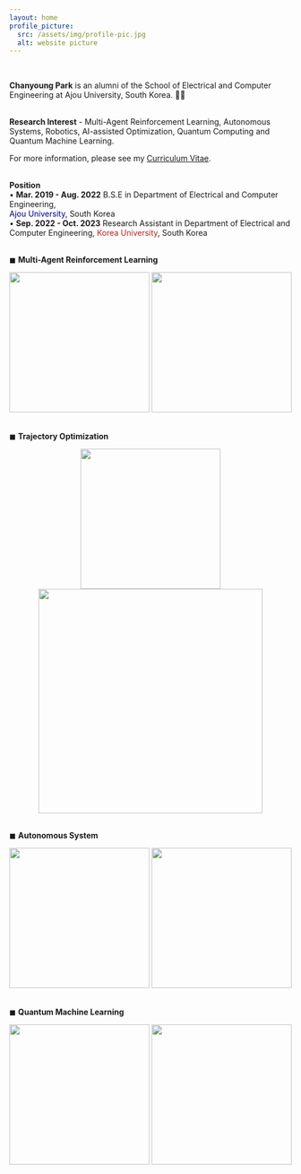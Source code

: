 ```yaml
---
layout: home
profile_picture:
  src: /assets/img/profile-pic.jpg
  alt: website picture
---
```

<br/>

<p>
  <b>Chanyoung Park</b> is an alumni of the School of Electrical and Computer Engineering at Ajou University, South Korea. 👨‍🎓
</p>

<p>
  <br/>
  <b>Research Interest</b> - Multi-Agent Reinforcement Learning, Autonomous Systems, Robotics, AI-assisted Optimization, Quantum Computing and Quantum Machine Learning.
</p>

<p>
  For more information, please see my <a href="https://drive.google.com/file/d/1cDvkoG54rEfbhQQ5oOQe9zONiINBogdN/view?usp=sharing">Curriculum Vitae</a>.
</p>

<p>
  <br/>
  <b>Position</b>
  <br/>
  • <b>Mar. 2019 - Aug. 2022</b> B.S.E in Department of Electrical and Computer Engineering,<br/>
  <font color='#00008b'>Ajou University</font>, South Korea  
  <br/>
  • <b>Sep. 2022 - Oct. 2023</b> Research Assistant in Department of Electrical and Computer Engineering,   <font color='#b22222'>Korea University</font>, South Korea
</p> 

<p>
  <br/>
  ◼ <b>Multi-Agent Reinforcement Learning</b>
  <br/>
  <div style="text-align : center;">
    <img src="{{ "/assets/img/paper/smac.jpg" | absolute_url }}" width=250 class="post-pic"/>
    <img src="{{ "/assets/img/paper/smac_reward.jpg" | absolute_url }}" width=250 class="post-pic"/>
  </div>
  <br/>
</p>

<p>
  ◼ <b>Trajectory Optimization</b>
  <br/>
  <div style="text-align : center;">
    <img src="{{ "/assets/img/paper/tiv.jpg" | absolute_url }}" width=250 class="post-pic"/>
  </div>
  <div style="text-align : center;">
    <img src="{{ "/assets/img/paper/traj.jpg" | absolute_url }}" width=400 class="post-pic"/>
  </div>
  <br/>
</p>

<p>
  ◼ <b>Autonomous System</b>
  <br/>
  <div style="text-align : center;">
    <img src="{{ "/assets/img/paper/smac.jpg" | absolute_url }}" width=250 class="post-pic"/>
    <img src="{{ "/assets/img/paper/smac_reward.jpg" | absolute_url }}" width=250 class="post-pic"/>
  </div>
  <br/>
</p>

<p>
  ◼ <b>Quantum Machine Learning</b>
  <br/>
  <div style="text-align : center;">
    <img src="{{ "/assets/img/paper/smac.jpg" | absolute_url }}" width=250 class="post-pic"/>
    <img src="{{ "/assets/img/paper/smac_reward.jpg" | absolute_url }}" width=250 class="post-pic"/>
  </div>
  <br/>
</p>

